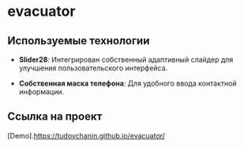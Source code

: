 # evacuator  

## Используемые технологии  

- **Slider28**: Интегрирован собственный адаптивный слайдер для улучшения пользовательского интерфейса.  

- **Собственная маска телефона**: Для удобного ввода контактной информации.  

## Ссылка на проект  

[Demo].https://tudovchanin.github.io/evacuator/
